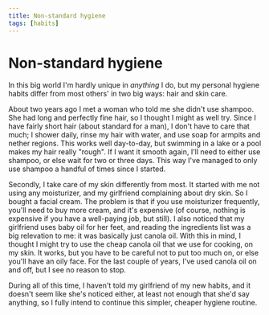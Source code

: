 ```yaml
---
title: Non-standard hygiene
tags: [habits]
---
```


# Non-standard hygiene

In this big world I'm hardly unique in *anything* I do, but my personal hygiene habits differ from most others' in two big ways: hair and skin care.

About two years ago I met a woman who told me she didn't use shampoo. She had long and perfectly fine hair, so I thought I might as well try. Since I have fairly short hair (about standard for a man), I don't have to care that much; I shower daily, rinse my hair with water, and use soap for armpits and nether regions. This works well day-to-day, but swimming in a lake or a pool makes my hair really "rough". If I want it smooth again, I'll need to either use shampoo, or else wait for two or three days. This way I've managed to only use shampoo a handful of times since I started.

Secondly, I take care of my skin differently from most. It started with me not using any moisturizer, and my girlfriend complaining about dry skin. So I bought a facial cream. The problem is that if you use moisturizer frequently, you'll need to buy more cream, and it's expensive (of course, nothing is expensive if you have a well-paying job, but still). I also noticed that my girlfriend uses baby oil for her feet, and reading the ingredients list was a big relevation to me: it was basically just canola oil. With this in mind, I thought I might try to use the cheap canola oil that we use for cooking, on my skin. It works, but you have to be careful not to put too much on, or else you'll have an oily face. For the last couple of years, I've used canola oil on and off, but I see no reason to stop.

During all of this time, I haven't told my girlfriend of my new habits, and it doesn't seem like she's noticed either, at least not enough that she'd say anything, so I fully intend to continue this simpler, cheaper hygiene routine.
